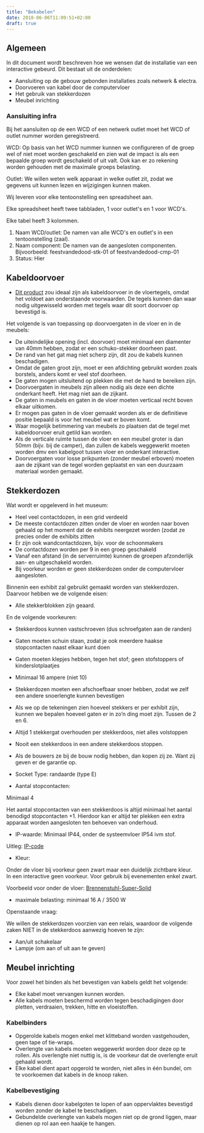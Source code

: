 ```yaml
---
title: "Bekabelen"
date: 2018-06-06T11:09:51+02:00
draft: true
---
```


## Algemeen
In dit document wordt beschreven hoe we wensen dat de installatie van een interactive gebeurd. Dit bestaat uit de onderdelen:

* Aansluiting op de gebouw gebonden installaties zoals netwerk & electra.
* Doorvoeren van kabel door de computervloer
* Het gebruik van stekkerdozen
* Meubel inrichting


### Aansluiting infra

Bij het aansluiten op de een WCD of een netwerk outlet moet het WCD of outlet nummer worden geregistreerd. 

WCD:
Op basis van het WCD nummer kunnen we configureren of de groep wel of niet moet worden geschakeld en zien wat de impact is als een bepaalde groep wordt geschakeld of uit valt. Ook kan er zo rekening worden gehouden met de maximale groeps belasting. 

Outlet:
We willen weten welk apparaat in welke outlet zit, zodat we gegevens uit kunnen lezen en wijzigingen kunnen maken.

Wij leveren voor elke tentoonstelling een spreadsheet aan. 

Elke spreadsheet heeft twee tabbladen, 1 voor outlet's en 1 voor WCD's.

Elke tabel heeft 3 kolommen. 

1. Naam WCD/outlet: De namen van alle WCD's en outlet's in een tentoonstelling (zaal).   
2. Naam component: De namen van de aangesloten componenten. Bijvoorbeeld: feestvandedood-stk-01 of feestvandedood-cmp-01 
3. Status: Hier

## Kabeldoorvoer

* [Dit product](https://www.hplsystems.nl/installatieproducten/verhoogde-vloer-systemen/tegeldoorvoer-rvs/3010224-tegeldoorvoer-rvs.htm) zou ideaal zijn als kabeldoorvoer in de vloertegels, omdat het voldoet aan onderstaande voorwaarden. De tegels kunnen dan  waar nodig uitgewisseld worden met tegels waar dit soort doorvoer op bevestigd is.

Het volgende is van toepassing op doorvoergaten in de vloer en in de meubels:

* De uiteindelijke opening (incl. doorvoer) moet minimaal een diamenter van 40mm hebben, zodat er een schuko-stekker doorheen past.
* De rand van het gat mag niet scherp zijn, dit zou de kabels kunnen beschadigen. 
* Omdat de gaten groot zijn, moet er een afdichting gebruikt worden zoals borstels, anders komt er veel stof doorheen. 
* De gaten mogen uitsluitend op plekken die met de hand te bereiken zijn. 
* Doorvoergaten in meubels zijn alleen nodig als deze een dichte onderkant heeft. Het mag niet aan de zijkant.
* De gaten in meubels en gaten in de vloer moeten verticaal recht boven elkaar uitkomen.
* Er mogen pas gaten in de vloer gemaakt worden als er de definitieve positie bepaald is voor het meubel wat er boven komt.
* Waar mogelijk betimmering van meubels zo plaatsen dat de tegel met kabeldoorvoer eruit getild kan worden.
* Als de verticale ruimte tussen de vloer en een meubel groter is dan 50mm (bijv. bij de camper), dan zullen de kabels weggewerkt moeten worden dmv een kabelgoot tussen vloer en onderkant interactive.
* Doorvoergaten voor losse prikpunten (zonder meubel erboven) moeten aan de zijkant van de tegel worden geplaatst en van een duurzaam materiaal worden gemaakt.

## Stekkerdozen

Wat wordt er opgeleverd in het museum:

* Heel veel contactdozen, in een grid verdeeld
* De meeste contactdozen zitten onder de vloer en worden naar boven gehaald op het moment dat de exhibits neergezet worden (zodat ze precies onder de exhibits zitten
* Er zijn ook wandcontactdozen, bijv. voor de schoonmakers
* De contactdozen worden per 9 in een groep geschakeld
* Vanaf een afstand (in de serverruimte) kunnen de groepen afzonderlijk aan- en uitgeschakeld worden. 
* Bij voorkeur worden er geen stekkerdozen onder de computervloer aangesloten. 

Binnenin een exhibit zal gebruikt gemaakt worden van stekkerdozen. Daarvoor hebben we de volgende eisen:
* Alle stekkerblokken zijn geaard.

En de volgende voorkeuren:

* Stekkerdoos kunnen vastschroeven (dus schroefgaten aan de randen)
* Gaten moeten schuin staan, zodat je ook meerdere haakse stopcontacten naast elkaar kunt doen
* Gaten moeten klepjes hebben, tegen het stof; geen stofstoppers of kinderslotplaatjes
* Minimaal 16 ampere (niet 10)
* Stekkerdozen moeten een afschoefbaar snoer hebben, zodat we zelf een andere snoerlengte kunnen bevestigen
* Als we op de tekeningen zien hoeveel stekkers er per exhibit zijn, kunnen we bepalen hoeveel gaten er in zo’n ding moet zijn. Tussen de 2 en 6. 
* Altijd 1 stekkergat overhouden per stekkerdoos, niet alles volstoppen
* Nooit een stekkerdoos in een andere stekkerdoos stoppen.
* Als de bouwers ze bij de bouw nodig hebben, dan kopen zij ze. Want zij geven er de garantie op.


* Socket Type: randaarde (type E)


* Aantal stopcontacten: 

Minimaal 4

Het aantal stopcontacten van een stekkerdoos is altijd minimaal het aantal benodigd stopcontacten +1. Hierdoor kan er altijd ter plekken een extra apparaat worden aangesloten ten behoeven van onderhoud. 

* IP-waarde: Minimaal IP44, onder de systeemvloer IP54 ivm stof.

Uitleg: [IP-code](https://nl.wikipedia.org/wiki/IP-code)

* Kleur: 

Onder de vloer bij voorkeur geen zwart maar een duidelijk zichtbare kleur. In een interactive geen voorkeur. Voor gebruik bij evenementen enkel zwart. 

Voorbeeld voor onder de vloer: [Brennenstuhl-Super-Solid](https://www.kabelshop.nl/Brennenstuhl-Super-Solid-stekkerdoos-voor-professioneel-gebruik-5-voudig-IP54-1159900205-i7627-t7550.html?gclid=EAIaIQobChMIv7L1-I3B2wIVgRwbCh1FLQKOEAQYASABEgJhbfD_BwE)

* maximale belasting: minimaal 16 A / 3500 W

Openstaande vraag:

We willen de stekkerdozen voorzien van een relais, waardoor de volgende zaken NIET in de stekkerdoos aanwezig hoeven te zijn:

* Aan/uit schakelaar
* Lampje (om aan of uit aan te geven)


## Meubel inrichting

Voor zowel het binden als het bevestigen van kabels geldt het volgende:

* Elke kabel moet vervangen kunnen worden.
* Alle kabels moeten beschermd worden tegen beschadigingen door pletten, verdraaien, trekken, hitte en vloeistoffen.

### Kabelbinders

* Opgerolde kabels mogen enkel met klitteband worden vastgehouden, geen tape of tie-wraps.
* Overlengte van kabels moeten weggewerkt worden door deze op te rollen. Als overlengte niet nuttig is, is de voorkeur dat de overlengte eruit gehaald wordt. 
* Elke kabel dient apart opgerold te worden, niet alles in één bundel, om te voorkoemen dat kabels in de knoop raken. 

### Kabelbevestiging

* Kabels dienen door kabelgoten te lopen of aan oppervlaktes bevestigd worden zonder de kabel te beschadigen.
* Gebundelde overlengte van kabels mogen niet op de grond liggen, maar dienen op rol aan een haakje te hangen.
